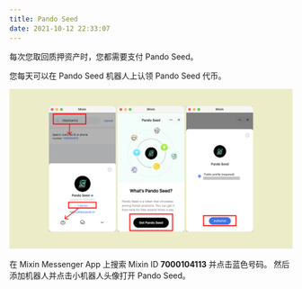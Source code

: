 ```yaml
---
title: Pando Seed
date: 2021-10-12 22:33:07
---
```


每次您取回质押资产时，您都需要支付 Pando Seed。

您每天可以在 Pando Seed 机器人上认领 Pando Seed 代币。

![](../assets/pando-seed.png)

在 Mixin Messenger App 上搜索 Mixin ID **7000104113** 并点击蓝色号码。 然后添加机器人并点击小机器人头像打开 Pando Seed。